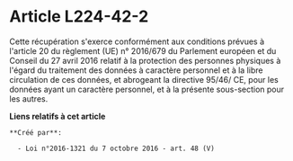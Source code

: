 # Article L224-42-2

Cette récupération s'exerce conformément aux conditions prévues à l'article 20 du règlement (UE) n° 2016/679 du Parlement
européen et du Conseil du 27 avril 2016 relatif à la protection des personnes physiques à l'égard du traitement des données à
caractère personnel et à la libre circulation de ces données, et abrogeant la directive 95/46/ CE, pour les données ayant un
caractère personnel, et à la présente sous-section pour les autres.

**Liens relatifs à cet article**

	**Créé par**:

	  - Loi n°2016-1321 du 7 octobre 2016 - art. 48 (V)
